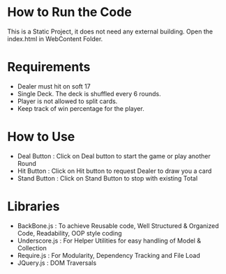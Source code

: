 # How to Run the Code
This is a Static Project, it does not need any external building. Open the index.html in WebContent Folder.

# Requirements
- Dealer must hit on soft 17
- Single Deck. The deck is shuffled every 6 rounds.
- Player is not allowed to split cards.
- Keep track of win percentage for the player.

# How to Use
- Deal Button : Click on Deal button to start the game or play another Round 
- Hit Button : Click on Hit button to request Dealer to draw you a card
- Stand Button : Click on Stand Button to stop with existing Total

# Libraries
- BackBone.js : To achieve Reusable code, Well Structured & Organized Code, Readability, OOP style coding
- Underscore.js : For Helper Utilities for easy handling of Model & Collection
- Require.js : For Modularity, Dependency Tracking and File Load 
- JQuery.js : DOM Traversals
